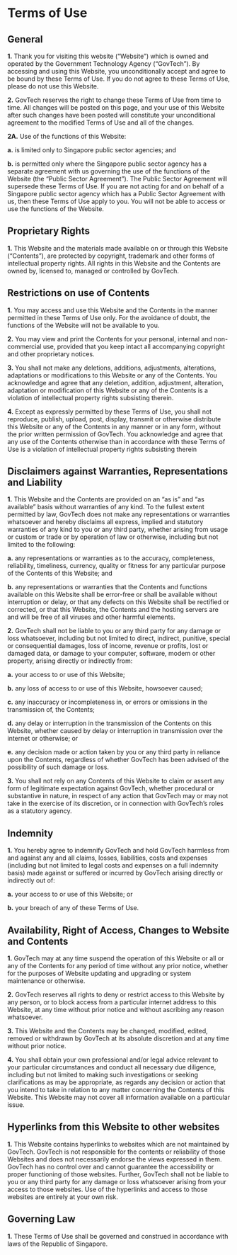 # Terms of Use



## General



**1.**	Thank you for visiting this website (“Website”) which is owned and operated by the Government Technology Agency (“GovTech”). By accessing and using this Website, you unconditionally accept and agree to be bound by these Terms of Use. If you do not agree to these Terms of Use, please do not use this Website.

**2.**	GovTech reserves the right to change these Terms of Use from time to time. All changes will be posted on this page, and your use of this Website after such changes have been posted will constitute your unconditional agreement to the modified Terms of Use and all of the changes.
 
   **2A.** Use of the functions of this Website:
   
   **a.** is limited only to Singapore public sector agencies; and

   **b.** is permitted only where the Singapore public sector agency has a separate agreement with us governing the use of the functions of the Website (the “Public Sector Agreement”). The Public Sector Agreement will supersede these Terms of Use.
	If you are not acting for and on behalf of a Singapore public sector agency which has a Public Sector Agreement with us, then these Terms of Use apply to you. You will not be able to access or use the functions of the Website.



## Proprietary Rights



**1.**	This Website and the materials made available on or through this Website (“Contents”), are protected by copyright, trademark and other forms of intellectual property rights. All rights in this Website and the Contents are owned by, licensed to, managed or controlled by GovTech.



## Restrictions on use of Contents



**1.**	You may access and use this Website and the Contents in the manner permitted in these Terms of Use only. For the avoidance of doubt, the functions of the Website will not be available to you.

**2.**	You may view and print the Contents for your personal, internal and non-commercial use, provided that you keep intact all accompanying copyright and other proprietary notices. 

**3.**	You shall not make any deletions, additions, adjustments, alterations, adaptations or modifications to this Website or any of the Contents. You acknowledge and agree that any deletion, addition, adjustment, alteration, adaptation or modification of this Website or any of the Contents is a violation of intellectual property rights subsisting therein.

**4.**	Except as expressly permitted by these Terms of Use, you shall not reproduce, publish, upload, post, display, transmit or otherwise distribute this Website or any of the Contents in any manner or in any form, without the prior written permission of GovTech. You acknowledge and agree that any use of the Contents otherwise than in accordance with these Terms of Use is a violation of intellectual property rights subsisting therein
 
 
 
## Disclaimers against Warranties, Representations and Liability



**1.**	This Website and the Contents are provided on an “as is” and “as available” basis without warranties of any kind. To the fullest extent permitted by law, GovTech does not make any representations or warranties whatsoever and hereby disclaims all express, implied and statutory warranties of any kind to you or any third party, whether arising from usage or custom or trade or by operation of law or otherwise, including but not limited to the following:

   **a.**	any representations or warranties as to the accuracy, completeness, reliability, timeliness, currency, quality or fitness for any particular purpose of the Contents of this Website; and

   **b.**	any representations or warranties that the Contents and functions available on this Website shall be error-free or shall be available without interruption or delay, or that any defects on this Website shall be rectified or corrected, or that this Website, the Contents and the hosting servers are and will be free of all viruses and other harmful elements.

**2.**	GovTech shall not be liable to you or any third party for any damage or loss whatsoever, including but not limited to direct, indirect, punitive, special or consequential damages, loss of income, revenue or profits, lost or damaged data, or damage to your computer, software, modem or other property, arising directly or indirectly from:

  **a.** your access to or use of this Website;

  **b.** any loss of access to or use of this Website, howsoever caused; 
    
  **c.** any inaccuracy or incompleteness in, or errors or omissions in the transmission of, the Contents;

  **d.** any delay or interruption in the transmission of the Contents on this Website, whether caused by delay or interruption in transmission over the internet or otherwise; or

  **e.** any decision made or action taken by you or any third party in reliance upon the Contents, regardless of whether GovTech has been advised of the possibility of such damage or loss.

**3.**	You shall not rely on any Contents of this Website to claim or assert any form of legitimate expectation against GovTech, whether procedural or substantive in nature, in respect of any action that GovTech may or may not take in the exercise of its discretion, or in connection with GovTech’s roles as a statutory agency.



## Indemnity



**1.**	You hereby agree to indemnify GovTech and hold GovTech harmless from and against any and all claims, losses, liabilities, costs and expenses (including but not limited to legal costs and expenses on a full indemnity basis) made against or suffered or incurred by GovTech arising directly or indirectly out of:

  **a.**	your access to or use of this Website; or

  **b.**	your breach of any of these Terms of Use.
 
 

## Availability, Right of Access, Changes to Website and Contents



**1.**	GovTech may at any time suspend the operation of this Website or all or any of the Contents for any period of time without any prior notice, whether for the purposes of Website updating and upgrading or system maintenance or otherwise.

**2.**	GovTech reserves all rights to deny or restrict access to this Website by any person, or to block access from a particular internet address to this Website, at any time without prior notice and without ascribing any reason whatsoever.

**3.**	This Website and the Contents may be changed, modified, edited, removed or withdrawn by GovTech at its absolute discretion and at any time without prior notice.

**4.**	You shall obtain your own professional and/or legal advice relevant to your particular circumstances and conduct all necessary due diligence, including but not limited to making such investigations or seeking clarifications as may be appropriate, as regards any decision or action that you intend to take in relation to any matter concerning the Contents of this Website. This Website may not cover all information available on a particular issue.



## Hyperlinks from this Website to other websites



**1.**	This Website contains hyperlinks to websites which are not maintained by GovTech. GovTech is not responsible for the contents or reliability of those Websites and does not necessarily endorse the views expressed in them. GovTech has no control over and cannot guarantee the accessibility or proper functioning of those websites. Further, GovTech shall not be liable to you or any third party for any damage or loss whatsoever arising from your access to those websites. Use of the hyperlinks and access to those websites are entirely at your own risk.



## Governing Law



**1.**	These Terms of Use shall be governed and construed in accordance with laws of the Republic of Singapore.











